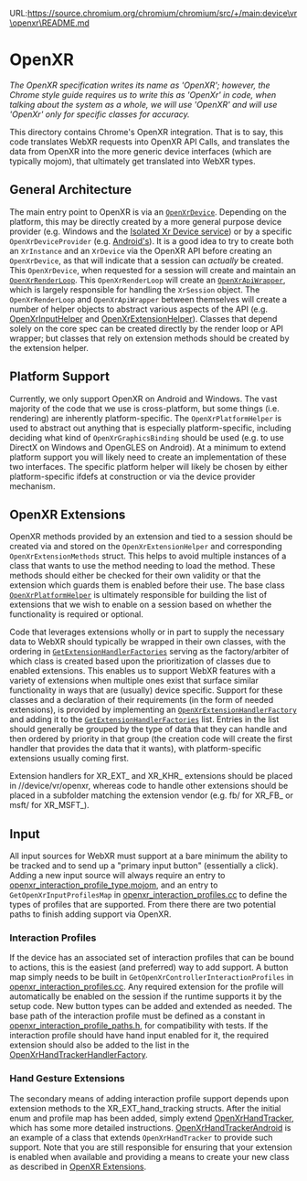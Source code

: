 URL:https://source.chromium.org/chromium/chromium/src/+/main:device\vr\openxr\README.md
# OpenXR

*The OpenXR specification writes its name as 'OpenXR'; however, the Chrome
style guide requires us to write this as 'OpenXr' in code, when talking about
the system as a whole, we will use 'OpenXR' and will use 'OpenXr' only for
specific classes for accuracy.*

This directory contains Chrome's OpenXR integration. That is to say, this
code translates WebXR requests into OpenXR API Calls, and translates the data
from OpenXR into the more generic device interfaces (which are typically mojom),
that ultimately get translated into WebXR types.

## General Architecture

The main entry point to OpenXR is via an [`OpenXrDevice`](openxr_device.h).
Depending on the platform, this may be directly created by a more general
purpose device provider (e.g. Windows and the [Isolated Xr Device service][xr_device_service])
or by a specific `OpenXrDeviceProvider` (e.g. [Android's](../../../components/webxr/android/openxr_device_provider.h)).
It is a good idea to try to create both an `XrInstance` and an `XrDevice` via
the OpenXR API before creating an `OpenXrDevice`, as that will indicate that a
session can *actually* be created. This `OpenXrDevice`, when requested for a
session will create and maintain an [`OpenXrRenderLoop`](openxr_render_loop.h).
This `OpenXrRenderLoop` will create an [`OpenXrApiWrapper`](openxr_api_wrapper.h),
which is largely responsible for handling the `XrSession` object. The
`OpenXrRenderLoop` and `OpenXrApiWrapper` between themselves will create a
number of helper objects to abstract various aspects of the API (e.g. [OpenXrInputHelper](openxr_inut_helper.h)
and [OpenXrExtensionHelper](openxr_extension_helper.h)). Classes that depend
solely on the core spec can be created directly by the render loop or API
wrapper; but classes that rely on extension methods should be created by the
extension helper.

## Platform Support

Currently, we only support OpenXR on Android and Windows. The vast majority of
the code that we use is cross-platform, but some things (i.e. rendering) are
inherently platform-specific. The `OpenXrPlatformHelper` is used to abstract out
anything that is especially platform-specific, including deciding what kind of
`OpenXrGraphicsBinding` should be used (e.g. to use DirectX on Windows and
OpenGLES on Android). At a minimum to extend platform support you will likely
need to create an implementation of these two interfaces. The specific platform
helper will likely be chosen by either platform-specific ifdefs at construction
or via the device provider mechanism.

## OpenXR Extensions

OpenXR methods provided by an extension and tied to a session should be created
via and stored on the `OpenXrExtensionHelper` and corresponding
`OpenXrExtensionMethods` struct. This helps to avoid multiple instances of a
class that wants to use the method needing to load the method. These methods
should either be checked for their own validity or that the extension which
guards them is enabled before their use. The base class [`OpenXrPlatformHelper`](openxr_platform_helper.h)
is ultimately responsible for building the list of extensions that we wish to
enable on a session based on whether the functionality is required or optional.

Code that leverages extensions wholly or in part to supply the necessary data to
WebXR should typically be wrapped in their own classes, with the ordering in [`GetExtensionHandlerFactories`](openxr_extension_handler_factories.cc)
serving as the factory/arbiter of which class is created based upon the
prioritization of classes due to enabled extensions. This enables us to support
WebXR features with a variety of extensions when multiple ones exist that
surface similar functionality in ways that are (usually) device specific.
Support for these classes and a declaration of their requirements (in the form
of needed extensions), is provided by implementing an [`OpenXrExtensionHandlerFactory`](openxr_extension_handler_factory.h)
and adding it to the [`GetExtensionHandlerFactories`](openxr_extension_handler_factories.cc)
list. Entries in the list should generally be grouped by the type of data that
they can handle and then ordered by priority in that group (the creation code
will create the first handler that provides the data that it wants), with
platform-specific extensions usually coming first.

Extension handlers for XR_EXT_ and XR_KHR_ extensions should be placed in
//device/vr/openxr, whereas code to handle other extensions should be placed in
a subfolder matching the extension vendor (e.g. fb/ for XR_FB_ or msft/ for
XR_MSFT_).

## Input

All input sources for WebXR must support at a bare minimum the ability to be
tracked and to send up a "primary input button" (essentially a click). Adding
a new input source will always require an entry to [openxr_interaction_profile_type.mojom](../public/mojom/openxr_interaction_profile_type.mojom),
and an entry to `GetOpenXrInputProfilesMap` in [openxr_interaction_profiles.cc](openxr_interaction_profiles.cc)
to define the types of profiles that are supported. From there there are two
potential paths to finish adding support via OpenXR.

### Interaction Profiles

If the device has an associated set of interaction profiles that can be bound to
actions, this is the easiest (and preferred) way to add support. A button map
simply needs to be built in `GetOpenXrControllerInteractionProfiles` in [openxr_interaction_profiles.cc](openxr_interaction_profiles.cc).
Any required extension for the profile will automatically be enabled on the
session if the runtime supports it by the setup code. New button types can be
added and extended as needed. The base path of the interaction profile must be
defined as a constant in [openxr_interaction_profile_paths.h](openxr_interaction_profile_paths.h),
for compatibility with tests. If the interaction profile should have hand input
enabled for it, the required extension should also be added to the list in the
[OpenXrHandTrackerHandlerFactory](openxr_hand_tracker.h).

### Hand Gesture Extensions

The secondary means of adding interaction profile support depends upon extension
methods to the XR_EXT_hand_tracking structs. After the initial enum and profile
map has been added, simply extend [OpenXrHandTracker](openxr_hand_tracker.h),
which has some more detailed instructions. [OpenXrHandTrackerAndroid](android/openxr_hand_tracker_android.h)
is an example of a class that extends `OpenXrHandTracker` to provide such
support. Note that you are still responsible for ensuring that your extension is
enabled when available and providing a means to create your new class as
described in [OpenXR Extensions](#openxr-extensions).

[xr_device_service]: https://source.chromium.org/chromium/chromium/src/+/main:content/services/isolated_xr_device/README.md
